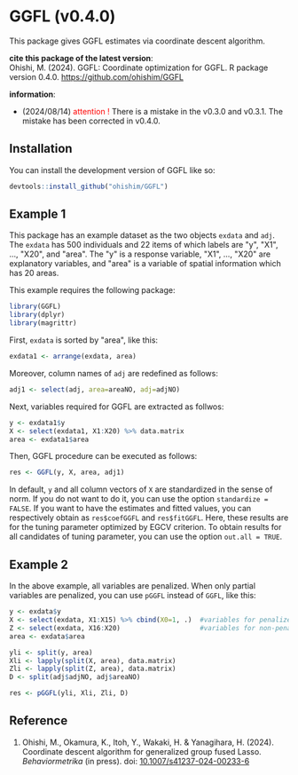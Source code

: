 
# GGFL (v0.4.0)

<!-- badges: start -->
<!-- badges: end -->

This package gives GGFL estimates via coordinate descent algorithm.

**cite this package of the latest version**:  
Ohishi, M. (2024).
GGFL: Coordinate optimization for GGFL.
R package version 0.4.0.
https://github.com/ohishim/GGFL  

**information**:  

- (2024/08/14) <span style="color: red; ">attention !</span> There is a mistake in the v0.3.0 and v0.3.1. The mistake has been corrected in v0.4.0.


## Installation

You can install the development version of GGFL like so:

``` r
devtools::install_github("ohishim/GGFL")
```

## Example 1

This package has an example dataset as the two objects `exdata` and `adj`.
The `exdata` has 500 individuals and 22 items of which labels are "y", "X1", ..., "X20", and "area".
The "y" is a response variable, "X1", ..., "X20" are explanatory variables, and "area" is a variable of spatial information which has 20 areas.  

This example requires the following package:
```r
library(GGFL)
library(dplyr)
library(magrittr)
```
First, `exdata` is sorted by "area", like this:
```r
exdata1 <- arrange(exdata, area)
```
Moreover, column names of `adj` are redefined as follows:
```r
adj1 <- select(adj, area=areaNO, adj=adjNO)
```
Next, variables required for GGFL are extracted as follwos:
``` r
y <- exdata1$y
X <- select(exdata1, X1:X20) %>% data.matrix
area <- exdata1$area
```
Then, GGFL procedure can be executed as follows:
``` r
res <- GGFL(y, X, area, adj1)
```
In default, `y` and all column vectors of `X` are standardized in the sense of norm.
If you do not want to do it, you can use the option `standardize = FALSE`.
If you want to have the estimates and fitted values, you can respectively obtain as `res$coefGGFL` and `res$fitGGFL`.
Here, these results are for the tuning parameter optimized by EGCV criterion. 
To obtain results for all candidates of tuning parameter, you can use the option `out.all = TRUE`.

## Example 2

In the above example, all variables are penalized.
When only partial variables are penalized, you can use `pGGFL` instead of `GGFL`, like this:
``` r
y <- exdata$y
X <- select(exdata, X1:X15) %>% cbind(X0=1, .)  #variables for penalized estimation
Z <- select(exdata, X16:X20)                    #variables for non-penalized estimation
area <- exdata$area

yli <- split(y, area)
Xli <- lapply(split(X, area), data.matrix)
Zli <- lapply(split(Z, area), data.matrix)
D <- split(adj$adjNO, adj$areaNO)

res <- pGGFL(yli, Xli, Zli, D)
```

## Reference

1. Ohishi, M., Okamura, K., Itoh, Y., Wakaki, H. & Yanagihara, H. (2024).
Coordinate descent algorithm for generalized group fused Lasso.
*Behaviormetrika* (in press).
doi: [10.1007/s41237-024-00233-6](https://doi.org/10.1007/s41237-024-00233-6)
